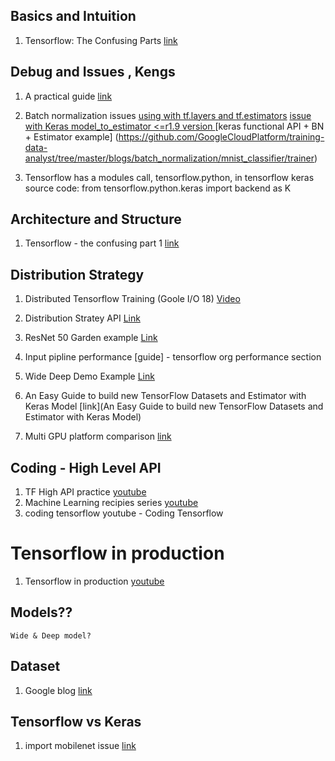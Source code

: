 ## Basics and Intuition

1. Tensorflow: The Confusing Parts  [link](https://jacobbuckman.com/post/tensorflow-the-confusing-parts-1/)

## Debug and Issues , Kengs

1. A practical guide [link](https://wookayin.github.io/tensorflow-talk-debugging)

2. Batch normalization issues [using with tf.layers and tf.estimators](https://github.com/tensorflow/tensorflow/issues/16455) [issue with Keras model_to_estimator <=r1.9 version ](https://github.com/tensorflow/tensorflow/issues/17950) 
[keras functional API + BN + Estimator example]
(https://github.com/GoogleCloudPlatform/training-data-analyst/tree/master/blogs/batch_normalization/mnist_classifier/trainer)

3. Tensorflow has a modules call, tensorflow.python, in tensorflow keras source code:
    from tensorflow.python.keras import backend as K


## Architecture and Structure

1. Tensorflow - the confusing part 1 [link](https://jacobbuckman.com/post/tensorflow-the-confusing-parts-1/) 


## Distribution Strategy

1. Distributed Tensorflow Training (Goole I/O 18) [Video](https://www.youtube.com/watch?v=bRMGoPqsn20)

2. Distribution Stratey API [Link](https://github.com/tensorflow/tensorflow/blob/r1.8/tensorflow/contrib/distribute/README.md)

3. ResNet 50 Garden example [Link](https://github.com/tensorflow/models/tree/master/official/resnet)

4. Input pipline performance [guide] - tensorflow org performance section

5. Wide Deep Demo Example [Link](https://github.com/colinwke/wide_deep_demo)

6. An Easy Guide to build new TensorFlow Datasets and Estimator with Keras Model [link](An Easy Guide to build new TensorFlow Datasets and Estimator with Keras Model)

7. Multi GPU platform comparison [link](https://medium.com/@iliakarmanov/multi-gpu-rosetta-stone-d4fa96162986)

## Coding -  High Level API

1. TF High API practice [youtube](https://www.youtube.com/watch?v=4oNdaQk0Qv4)
2. Machine Learning recipies series [youtube](https://www.youtube.com/playlist?list=PLOU2XLYxmsIIuiBfYad6rFYQU_jL2ryal)
3. coding tensorflow youtube - Coding Tensorflow


# Tensorflow in production
1. Tensorflow in production [youtube](https://www.youtube.com/watch?v=CxUc5FJF_9w)

## Models??
    Wide & Deep model? 


## Dataset

1. Google blog [link](https://developers.googleblog.com/2017/09/introducing-tensorflow-datasets.html)


## Tensorflow vs Keras

1. import mobilenet issue [link](https://github.com/keras-team/keras/issues/7431#)
